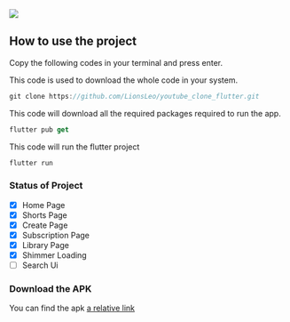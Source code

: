 
<img src='mockup.png'>

## How to use the project
Copy the following codes in your terminal and press enter.

This code is used to download the whole code in your system.
```javascript
git clone https://github.com/LionsLeo/youtube_clone_flutter.git
```

This code will download all the required packages required to run the app.
```javascript
flutter pub get
```

This code will run the flutter project
```javascript
flutter run
```

### Status of Project

- [x] Home Page
- [x] Shorts Page
- [x] Create Page
- [x] Subscription Page
- [x] Library Page
- [x] Shimmer Loading
- [ ] Search Ui

### Download the APK

You can find the apk [a relative link](build/app/outputs/flutter-apk/app-release.apk)



